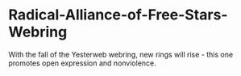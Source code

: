 # Radical-Alliance-of-Free-Stars-Webring
With the fall of the Yesterweb webring, new rings will rise - this one promotes open expression and nonviolence.
